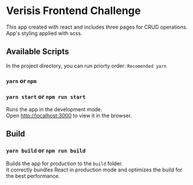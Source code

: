 # Verisis Frontend Challenge

This app created with react and includes three pages for CRUD operations.
App's styling applied with scss.
## Available Scripts
In the project directory, you can run priorty order: `Recomended yarn`

### `yarn` or `npm`
### `yarn start` or `npm run start`

Runs the app in the development mode.\
Open [http://localhost:3000](http://localhost:3000) to view it in the browser.
## Build
### `yarn build` or `npm run build`

Builds the app for production to the `build` folder.\
It correctly bundles React in production mode and optimizes the build for the best performance.

